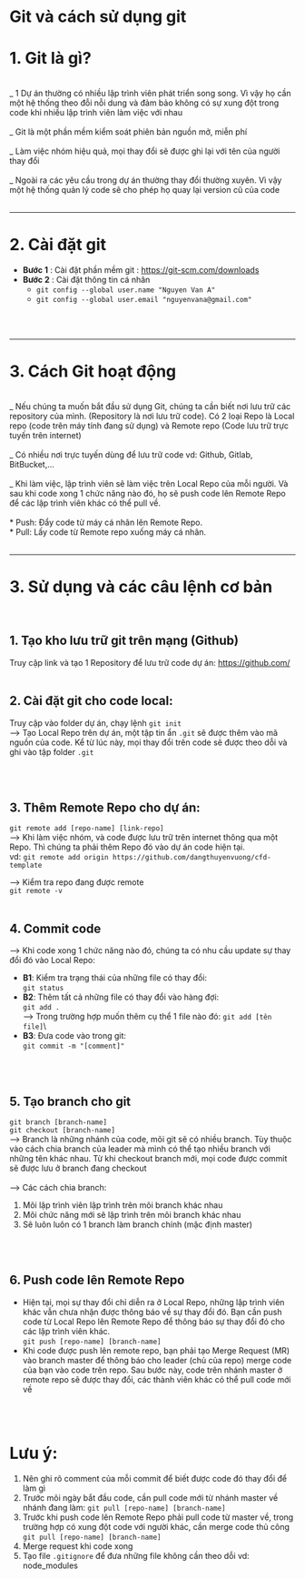 # Git và cách sử dụng git

# 1. Git là gì?
<br />
_ 1 Dự án thường có nhiều lập trình viên phát triển song song. Vì vậy họ cần một hệ thống theo đỗi nỗi dung và đảm bảo không có sự xung đột trong code khi nhiều lập trình viên làm việc với nhau
<br />
<br />
_ Git là một phần mềm kiểm soát phiên bản nguồn mở, miễn phí 
<br />
<br />
_ Làm việc nhóm hiệu quả, mọi thay đổi sẽ được ghi lại với tên của người thay đổi
<br />
<br />
_ Ngoài ra các yêu cầu trong dự án thường thay đổi thường xuyên. Vì vậy một hệ thống quản lý code sẽ cho phép họ quay lại version cũ của code
<br />
<br />

---------
# 2. Cài đặt git
- **Bước 1** : Cài đặt phần mềm git : https://git-scm.com/downloads
- **Bước 2** : Cài đặt thông tin cá nhân
  - `git config --global user.name "Nguyen Van A"`
  - `git config --global user.email "nguyenvana@gmail.com"`

<br />
<br />

--------
# 3. Cách Git hoạt động
<br />
_ Nếu chúng ta muốn bắt đầu sử dụng Git, chúng ta cần biết nơi lưu trữ các repository của mình. (Repository là nơi lưu trữ code). Có 2 loại Repo là Local repo (code trên máy tính đang sử dụng) và Remote repo (Code lưu trữ trực tuyến trên internet)
<br />
<br />
_ Có nhiều nơi trực tuyến dùng để lưu trữ code vd: Github, Gitlab, BitBucket,...
<br />
<br />
_ Khi làm việc, lập trình viên sẽ làm việc trên Local Repo của mỗi người. Và sau khi code xong 1 chức năng nào đó, họ sẽ push code lên Remote Repo để các lập trình viên khác có thể pull về.
<br />
<br />
* Push: Đẩy code từ máy cá nhân lên Remote Repo.
<br />
* Pull: Lấy code từ Remote repo xuống máy cá nhân.
<br />
<br />

--------
# 3. Sử dụng và các câu lệnh cơ bản
<br />

## 1. Tạo kho lưu trữ git trên mạng (Github)
Truy cập link và tạo 1 Repository để lưu trữ code dự án: https://github.com/
<br />
<br />

## 2. Cài đặt git cho code local: 
Truy cập vào folder dự án, chạy lệnh `git init`\
--> Tạo Local Repo trên dự án, một tập tin ẩn `.git` sẽ được thêm vào mã nguồn của code. Kể từ lúc này, mọi thay đổi trên  code sẽ được theo dỗi và ghi vào tập folder `.git`


<br />
<br />

## 3. Thêm Remote Repo cho dự án: 
`git remote add [repo-name] [link-repo]`\
--> Khi làm việc nhóm, và code được lưu trữ trên internet thông qua một Repo. Thì chúng ta phải thêm Repo đó vào dự án code hiện tại.\
vd: `git remote add origin https://github.com/dangthuyenvuong/cfd-template`

--> Kiểm tra repo đang được remote\
`git remote -v`
<br />
<br />


## 4. Commit code
--> Khi code xong 1 chức năng nào đó, chúng ta có nhu cầu update sự thay đổi đó vào Local Repo:
- **B1**: Kiểm tra trạng thái của những file có thay đổi: \
`git status`
- **B2**: Thêm tất cả những file có thay đổi vào hàng đợi: \
`git add .`\
--> Trong trường hợp muốn thêm cụ thể 1 file nào đó: `git add [tên file]`\
- **B3**: Đưa code vào trong git: \
`git commit -m "[comment]"`

<br />
<br />

## 5. Tạo branch cho git
`git branch [branch-name]`\
`git checkout [branch-name]`\
--> Branch là những nhánh của code, mõi git sẽ có nhiều branch. Tùy thuộc vào cách chia branch của leader mà mình có thể tạo nhiều branch với những tên khác nhau. Từ khi checkout branch mới, mọi code được commit sẽ được lưu ở branch đang checkout \
<br />
--> Các cách chia branch:
1. Mõi lập trình viên lập trình trên mõi branch khác nhau
2. Mõi chức năng mới sẽ lập trình trên mõi branch khác nhau
3. Sẽ luôn luôn có 1 branch làm branch chính (mặc định master)
<br />
<br />


## 6. Push code lên Remote Repo
- Hiện tại, mọi sự thay đổi chỉ diễn ra ở Local Repo, những lập trình viên khác vẫn chưa nhận được thông báo về sự thay đổi đó. Bạn cần push code từ Local Repo lên Remote Repo để thông báo sự thay đổi đó cho các lập trình viên khác.\
`git push [repo-name] [branch-name]`
- Khi code được push lên remote repo, bạn phải tạo Merge Request (MR) vào branch master để thông báo cho leader (chủ của repo) merge code của bạn vào code trên repo. Sau bước này, code trên nhánh master ở remote repo sẽ được thay đổi, các thành viên khác có thể pull code mới về
<br />
<br />

# Lưu ý:
1. Nên ghi rõ comment của mỗi commit để biết được code đó thay đổi để làm gì
2. Trước mõi ngày bắt đầu code, cần pull code mới từ nhánh master về nhánh đang làm: `git pull [repo-name] [branch-name]`
3. Trước khi push code lên Remote Repo phải pull code từ master về, trong trường hợp có xung đột code với người khác, cần merge code thủ công `git pull [repo-name] [branch-name]`
4. Merge request khi code xong
5. Tạo file `.gitignore` để đưa những file không cần theo dỗi vd: node_modules